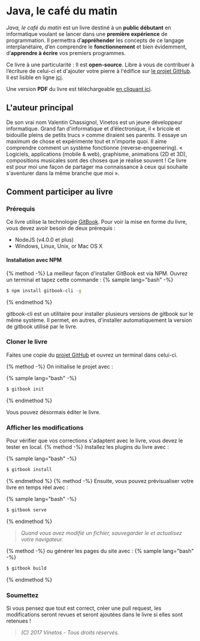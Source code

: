 # Java, le café du matin

_Java, le café du matin_ est un livre destiné à un **public débutant** en informatique voulant se lancer dans une **première expérience** de programmation. Il permettra d’**appréhender** les concepts de ce langage interplanétaire, d’en comprendre le **fonctionnement** et bien évidemment, d’**apprendre à écrire** vos premiers programmes.

Ce livre à une particularité : Il est **open-source**. Libre à vous de contribuer à l’écriture de celui-ci et d'ajouter votre pierre à l'édifice sur [le projet GitHub](https://github.com/Vinetos/Java-le-cafe-du-matin).  
Il est lisible en ligne [ici](https://java.vinetos.fr).

Une version **PDF** du livre est téléchargeable [en cliquant ici](https://www.gitbook.com/download/pdf/book/vinetos/java-le-cafe-du-matin).

##  L'auteur principal
De son vrai nom Valentin Chassignol, Vinetos est un jeune développeur informatique. Grand fan d'informatique et d’électronique, il « bricole et bidouille pleins de petits trucs » comme diraient ses parents. Il essaye un maximum de chose et expérimente tout et n'importe quoi. Il aime comprendre comment un système fonctionne (reverse-engeenering). « Logiciels, applications (mobile & web), graphisme, animations (2D et 3D), compositions musicales sont des choses que je réalise souvent ! Ce livre est pour moi une façon de partager ma connaissance à ceux qui souhaite s'aventurer dans la même branche que moi ».

## Comment participer au livre
### Prérequis  

Ce livre utilise la technologie [GitBook](https://www.gitbook.com). Pour voir la mise en forme du livre, vous devez avoir besoin de deux prérequis :
 * NodeJS (v4.0.0 et plus)
 * Windows, Linux, Unix, or Mac OS X

#### Installation avec NPM

{% method -%}
La meilleur façon d'installer GitBook est via NPM. Ouvrez un terminal et tapez cette commande :
{% sample lang="bash" -%}
```bash
$ npm install gitbook-cli -g
```
{% endmethod %}

gitbook-cli est un utilitaire pour installer plusieurs versions de gitbook sur le même système.
Il permet, en autres, d'installer automatiquement la version de gitbook utilisé par le livre.

### Cloner le livre

Faites une copie du [projet GitHub](https://github.com/Vinetos/Java-le-cafe-du-matin) et ouvrez un terminal dans celui-ci.

{% method -%}
On initialise le projet avec :  

{% sample lang="bash" -%}
```bash
$ gitbook init
```
{% endmethod %}

Vous pouvez désormais éditer le livre.

### Afficher les modifications

Pour vérifier que vos corrections s'adaptent avec le livre, vous devez le tester en local.
{% method -%}
Installez les plugins du livre avec :  

{% sample lang="bash" -%}
```bash
$ gitbook install
```  
{% endmethod %}
{% method -%}
Ensuite, vous pouvez prévisualiser votre livre en temps réel avec :  

{% sample lang="bash" -%}
```bash
$ gitbook serve
```  
{% endmethod %}  

> _Quand vous avez modifié un fichier, sauvegarder le et actualisez votre navigateur._

{% method -%}
ou générer les pages du site avec :
{% sample lang="bash" -%}
```bash
$ gitbook build
```  
{% endmethod %}

### Soumettez

Si vous pensez que tout est correct, créer une pull request, les modifications seront revues et seront ajoutées dans le livre si elles sont retenues !  

> _(C) 2017 Vinetos - Tous droits réservés._
